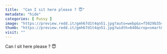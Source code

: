 ```yaml
---
title:  "Can I sit here please ? 😇"
metadate: "hide"
categories: [ Pussy ]
image: "https://preview.redd.it/gmh67d1t4qn51.jpg?auto=webp&s=f5029b354bc09ae5b534cc791c5c67107697cf4b"
thumb: "https://preview.redd.it/gmh67d1t4qn51.jpg?width=640&crop=smart&auto=webp&s=a8dfffa4a66f66c9b3141eb25994f86c061111ef"
visit: ""
---
```

Can I sit here please ? 😇
